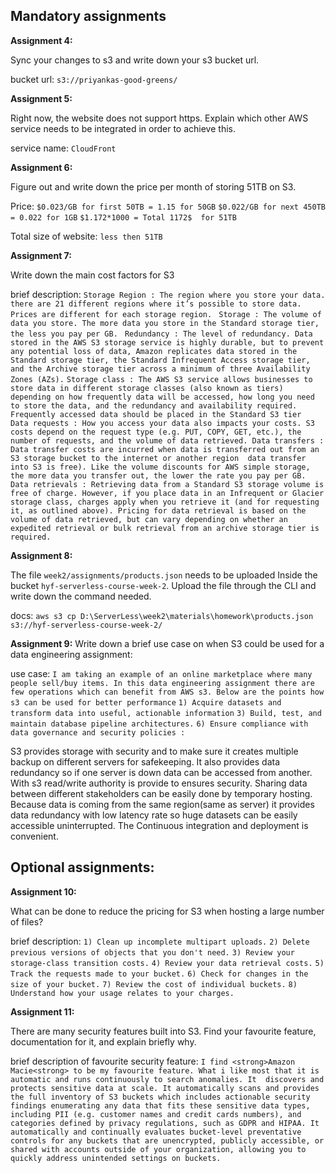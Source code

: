 ## Mandatory assignments

**Assignment 4:**

Sync your changes to s3 and write down your s3 bucket url.

bucket url: `s3://priyankas-good-greens/`

**Assignment 5:**

Right now, the website does not support https. Explain which other AWS service needs to be integrated in order to achieve this.

service name: `CloudFront `

**Assignment 6:**

Figure out and write down the price per month of storing 51TB on S3.

Price: 
`$0.023/GB for first 50TB = 1.15 for 50GB`
`$0.022/GB for next 450TB = 0.022 for 1GB` 
`$1.172*1000 = Total 1172$  for 51TB`

Total size of website: `less then 51TB`

**Assignment 7:**

Write down the main cost factors for S3

brief description: `Storage Region : The region where you store your data. there are 21 different regions where it’s possible to store data. Prices are different for each storage region. `
    `Storage : The volume of data you store. The more data you store in the Standard storage tier, the less you pay per GB. `
    `Redundancy : The level of redundancy. Data stored in the AWS S3 storage service is highly durable, but to prevent any potential loss of data, Amazon replicates data stored in the Standard storage tier, the Standard Infrequent Access storage tier, and the Archive storage tier across a minimum of three Availability Zones (AZs).`
    `Storage class : The AWS S3 service allows businesses to store data in different storage classes (also known as tiers) depending on how frequently data will be accessed, how long you need to store the data, and the redundancy and availability required. Frequently accessed data should be placed in the Standard S3 tier `
    `Data requests : How you access your data also impacts your costs. S3 costs depend on the request type (e.g. PUT, COPY, GET, etc.), the number of requests, and the volume of data retrieved. Data transfers : Data transfer costs are incurred when data is transferred out from an S3 storage bucket to the internet or another region  data transfer into S3 is free). Like the volume discounts for AWS simple storage, the more data you transfer out, the lower the rate you pay per GB.`
    `Data retrievals : Retrieving data from a Standard S3 storage volume is free of charge. However, if you place data in an Infrequent or Glacier storage class, charges apply when you retrieve it (and for requesting it, as outlined above). Pricing for data retrieval is based on the volume of data retrieved, but can vary depending on whether an expedited retrieval or bulk retrieval from an archive storage tier is required.`

**Assignment 8:**

The file `week2/assignments/products.json` needs to be uploaded Inside the bucket `hyf-serverless-course-week-2`. Upload the file through the CLI and write down the command needed.

docs: `aws s3 cp D:\ServerLess\week2\materials\homework\products.json s3://hyf-serverless-course-week-2/`

**Assignment 9:**
Write down a brief use case on when S3 could be used for a data engineering assignment: 

use case: `I am taking an example of an online marketplace where many people sell/buy items. In this data engineering assignment there are few operations which can benefit from AWS s3. Below are the points how s3 can be used for better performance`
`1) Acquire datasets and transform data into useful, actionable information`
`3) Build, test, and maintain database pipeline architectures.`
`6) Ensure compliance with data governance and security policies : `


S3 provides storage with security and to make sure it creates multiple backup on different servers for safekeeping. It also provides data redundancy so if one server is down data can be accessed from another. With s3 read/write authority is provide to ensures security. Sharing data between different stakeholders can be easily done by temporary hosting. Because data is coming from the same region(same as server) it provides data redundancy with low latency rate so huge datasets can be easily accessible uninterrupted. The Continuous integration and deployment is convenient.



## Optional assignments: 

**Assignment 10:**

What can be done to reduce the pricing for S3 when hosting a large number of files?

brief description:
    `1) Clean up incomplete multipart uploads.`
    `2) Delete previous versions of objects that you don't need.`
    `3) Review your storage-class transition costs.`
    `4) Review your data retrieval costs.`
    `5) Track the requests made to your bucket.`
    `6) Check for changes in the size of your bucket.`
    `7) Review the cost of individual buckets.`
    `8) Understand how your usage relates to your charges.`

**Assignment 11:**

There are many security features built into S3. Find your favourite feature, documentation for it, and explain briefly why.

brief description of favourite security feature: `I find <strong>Amazon Macie<strong> to be my favourite feature. What i like most that it is automatic and runs continuously to search anomalies. It  discovers and protects sensitive data at scale. It automatically scans and provides the full inventory of S3 buckets which includes actionable security findings enumerating any data that fits these sensitive data types, including PII (e.g. customer names and credit cards numbers), and categories defined by privacy regulations, such as GDPR and HIPAA. It automatically and continually evaluates bucket-level preventative controls for any buckets that are unencrypted, publicly accessible, or shared with accounts outside of your organization, allowing you to quickly address unintended settings on buckets.` 
